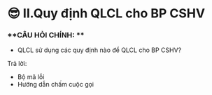 # 😎 II.Quy định QLCL cho BP CSHV

### **CÂU HỎI CHÍNH: **

* QLCL sử dụng các quy định nào để QLCL cho BP CSHV?

Trả lời: 

* Bộ mã lỗi
* Hướng dẫn chấm cuộc gọi

